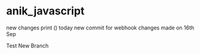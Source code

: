 # anik_javascript
new changes print () today
new commit for webhook
changes made on 16th Sep

Test New Branch
